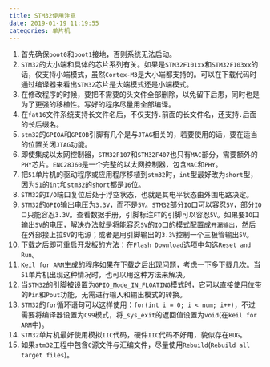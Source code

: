 ```yaml
---
title: STM32使用注意
date: 2019-01-19 11:19:55
categories: 单片机
---
```

1. 首先确保`boot0`和`boot1`接地，否则系统无法启动。
2. `STM32`的大小端和具体的芯片系列有关。如果是`STM32F101xx`和`STM32F103xx`的话，仅支持小端模式，虽然`Cortex-M3`是大小端都支持的。可以在下载代码时通过编译器来看出`STM32`芯片是大端模式还是小端模式。
3. 在修改程序的时候，要把不需要的头文件全部删除，以免留下后患，同时也是为了更强的移植性。写好的程序尽量用全部编译。
4. 在`fat16`文件系统支持长文件名后，不仅支持`.`前面的长文件名，还支持`.`后面的长后缀名。
5. `stm32`的`GPIOA`和`GPIOB`引脚有几个是与`JTAG`相关的，若要使用的话，要在适当的位置关闭`JTAG`功能。
6. 即使集成以太网控制器，`STM32F107`和`STM32F407`也只有`MAC`部分，需要额外的`PHY`芯片。`ENC28J60`是一个完整的以太网控制器，包含`MAC`和`PHY`。
7. 把`51`单片机的驱动程序或应用程序移植到`stm32`时，`int`型最好改为`short`型，因为`51`的`int`和`stm32`的`short`都是`16`位。
8. `STM32`的`I/O`端口复位后处于浮空状态，也就是其电平状态由外围电路决定。
9. `STM32`的`GPIO`输出电压为`3.3V`，而不是`5V`。`STM32`部分`IO`口可以容忍`5V`，部分`IO口`只能容忍`3.3V`。查看数据手册，引脚标注`FT`的引脚可以容忍`5V`。如果要`IO`口输出`5V`的电压，解决办法就是将能容忍`5V`的`IO`口的模式配置成`开漏输出`，然后在外部接上拉`5V`的电源；或者是用引脚输出的`3.3V`控制一个三极管输出`5V`。
10. 下载之后即可重启开发板的方法：在`Flash Download`选项中勾选`Reset and Run`。
11. `Keil for ARM`生成的程序如果在下载之后出现问题，考虑一下多下载几次。当`51`单片机出现这种情况时，也可以用这种方法来解决。
12. 当`STM32`的引脚被设置为`GPIO_Mode_IN_FLOATING`模式时，它可以直接使用位带的`Pin`和`Pout`功能，无需进行输入和输出模式的转换。
13. `STM32`的`for`循环语句可以这样使用：`for(int i = 0; i < num; i++)`，不过需要将编译器设置为`C99`模式，将`_sys_exit`的返回值设置为`void`(在`keil for ARM`中)。
14. `STM32`单片机最好使用模拟`IIC`代码，硬件`IIC`代码不好用，貌似存在`BUG`。
15. 如果`stm32`工程中包含`C`源文件与汇编文件，尽量使用`Rebuild`(`Rebuild all target files`)。